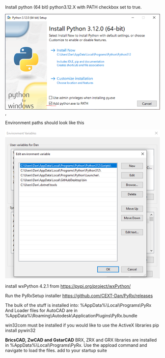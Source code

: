 Install python (64 bit) python3.12.X with PATH checkbox set to true.

![Python install](https://github.com/CEXT-Dan/PyRx/blob/main/pyinstall.png), 

Environment paths should look like this

![Environment](https://github.com/CEXT-Dan/PyRx/blob/main/env.png)

install wxPython 4.2.1 from https://pypi.org/project/wxPython/

Run the PyRxSetup installer https://github.com/CEXT-Dan/PyRx/releases

The bulk of the stuff is installed into:
%AppData%\Local\Programs\PyRx
And
Loader files for AutoCAD are in %AppData%\Roaming\Autodesk\ApplicationPlugins\PyRx.bundle

win32com must be installed if you would like to use the ActiveX libraries
pip install pywin32

****BricsCAD, ZwCAD and GstarCAD****
BRX, ZRX and GRX libraries are installed in %AppData%\Local\Programs\PyRx. Use the appload command and navigate to load the files. 
add to your startup suite
